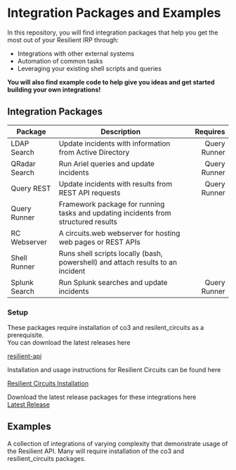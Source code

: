 # Integration Packages and Examples

In this repository, you will find integration packages that help you get the most out of your 
Resilient IRP through:
- Integrations with other external systems
- Automation of common tasks
- Leveraging your existing shell scripts and queries

**You will also find example code to help give you ideas and get started building your own integrations!**


## Integration Packages
| Package            | Description                                 | Requires                      |
| ------------------ | ------------------------------------------- | -----------------------------:|
| LDAP Search | Update incidents with information from Active Directory | Query Runner |
| QRadar Search | Run Ariel queries and update incidents | Query Runner |
| Query REST | Update incidents with results from  REST API requests| Query Runner |
| Query Runner | Framework package for running tasks and updating incidents from structured results| |
| RC Webserver | A circuits.web webserver for hosting web pages or REST APIs | |
| Shell Runner | Runs shell scripts locally (bash, powershell) and attach results to an incident | |
| Splunk Search | Run Splunk searches and update incidents | Query Runner |

### Setup
These packages require installation of co3 and resilent_circuits as a prerequisite.  
You can download the latest releases here  

  [resilient-api](https://github.com/Co3Systems/co3-api/releases/latest)

Installation and usage instructions for Resilient Circuits can be found here  

  [Resilient Circuits Installation](https://github.com/Co3Systems/co3-api/blob/v27.1.22/python/resilient-circuits/README)
  
Download the latest release packages for these integrations here  
  [Latest Release](https://github.com/Co3Systems/resilient-api-examples/releases/latest)

## Examples

A collection of integrations of varying complexity that demonstrate usage of the Resilient API.
Many will require installation of the co3 and resilient_circuits packages.

